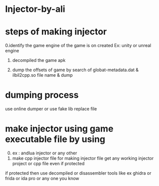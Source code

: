 # Injector-by-ali

# steps of making injector 
0.identify the game engine of the game is on created Ex: unity or unreal engine 

1. decompiled the game apk 

2. dump the offsets of game by search of globat-metadata.dat & ilbil2cpp.so file name & dump 

# dumping process 
use online dumper or use fake lib replace file 

# make injector using game executable file by using 
0. ex : andlua injector or any other 
1. make cpp injector file 
for making injector file get any working injector project or cpp file even if protected 

if protected then use decompiled or disassembler tools like 
ex ghidra or frida or ida pro or any one you know

